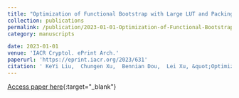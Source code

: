 ```yaml
---
title: "Optimization of Functional Bootstrap with Large LUT and Packing Key Switching"
collection: publications
permalink: /publication/2023-01-01-Optimization-of-Functional-Bootstrap-with-Large-LUT-and-Packing-Key-Switching
category: manuscripts

date: 2023-01-01
venue: 'IACR Cryptol. ePrint Arch.'
paperurl: 'https://eprint.iacr.org/2023/631'
citation: ' KeYi Liu,  Chungen Xu,  Bennian Dou,  Lei Xu, &quot;Optimization of Functional Bootstrap with Large LUT and Packing Key Switching.&quot; IACR Cryptol. ePrint Arch., 2023.'
---
```

[Access paper here](https://eprint.iacr.org/2023/631){:target="_blank"}
